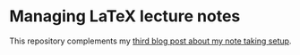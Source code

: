 # Managing LaTeX lecture notes

This repository complements my [third blog post about my note taking setup](https://castel.dev/post/lecture-notes-3).
